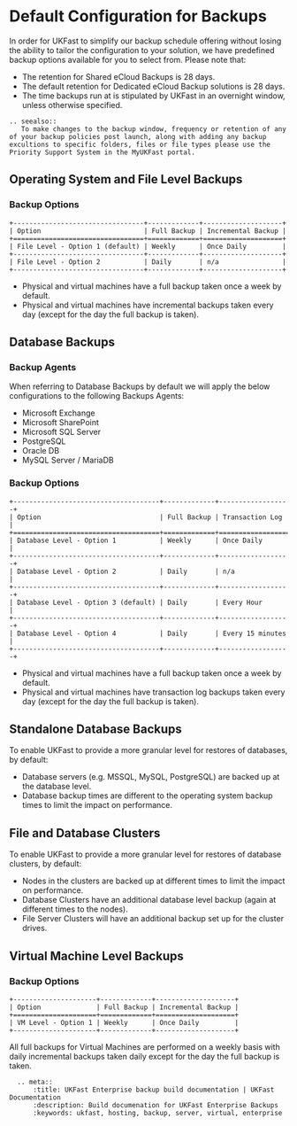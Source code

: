 # Default Configuration for Backups

In order for UKFast to simplify our backup schedule offering without losing the ability to tailor the configuration to your solution, we have predefined backup options available for you to select from. Please note that: 
- The retention for Shared eCloud Backups is 28 days.
- The default retention for Dedicated eCloud Backup solutions is 28 days.
- The time backups run at is stipulated by UKFast in an overnight window, unless otherwise specified.
```eval_rst
.. seealso::
   To make changes to the backup window, frequency or retention of any of your backup policies post launch, along with adding any backup excultions to specific folders, files or file types please use the Priority Support System in the MyUKFast portal.
```
## Operating System and File Level Backups

### Backup Options
```eval_rst
+---------------------------------+-------------+--------------------+
| Option                          | Full Backup | Incremental Backup |
+=================================+=============+====================+
| File Level - Option 1 (default) | Weekly      | Once Daily         |
+---------------------------------+-------------+--------------------+
| File Level - Option 2           | Daily       | n/a                |
+---------------------------------+-------------+--------------------+
```
- Physical and virtual machines have a full backup taken once a week by default.
- Physical and virtual machines have incremental backups taken every day (except for the day the full backup is taken).

## Database Backups

### Backup Agents

When referring to Database Backups by default we will apply the below configurations to the following Backups Agents: 
-	Microsoft Exchange 
-	Microsoft SharePoint 
-	Microsoft SQL Server
-	PostgreSQL
-	Oracle DB 
-	MySQL Server / MariaDB

### Backup Options
```eval_rst
+-------------------------------------+-------------+------------------+
| Option                              | Full Backup | Transaction Log  |
+=====================================+=============+==================+
| Database Level - Option 1           | Weekly      | Once Daily       |
+-------------------------------------+-------------+------------------+
| Database Level - Option 2           | Daily       | n/a              |
+-------------------------------------+-------------+------------------+
| Database Level - Option 3 (default) | Daily       | Every Hour       |
+-------------------------------------+-------------+------------------+
| Database Level - Option 4           | Daily       | Every 15 minutes |
+-------------------------------------+-------------+------------------+
```
-	Physical and virtual machines have a full backup taken once a week by default.
-	Physical and virtual machines have transaction log backups taken every day (except for the day the full backup is taken).

## Standalone Database Backups

To enable UKFast to provide a more granular level for restores of databases, by default: 
-	Database servers (e.g. MSSQL, MySQL, PostgreSQL) are backed up at the database level.
-	Database backup times are different to the operating system backup times to limit the impact on performance.

## File and Database Clusters

To enable UKFast to provide a more granular level for restores of database clusters, by default:
-	Nodes in the clusters are backed up at different times to limit the impact on performance.
-	Database Clusters have an additional database level backup (again at different times to the nodes).
-	File Server Clusters will have an additional backup set up for the cluster drives. 

## Virtual Machine Level Backups

### Backup Options
```eval_rst
+---------------------+-------------+--------------------+
| Option              | Full Backup | Incremental Backup |
+=====================+=============+====================+
| VM Level - Option 1 | Weekly      | Once Daily         |
+---------------------+-------------+--------------------+
```
All full backups for Virtual Machines are performed on a weekly basis with daily incremental backups taken daily except for the day the full backup is taken.

```eval_rst
  .. meta::
      :title: UKFast Enterprise backup build documentation | UKFast Documentation
      :description: Build documenation for UKFast Enterprise Backups
      :keywords: ukfast, hosting, backup, server, virtual, enterprise
